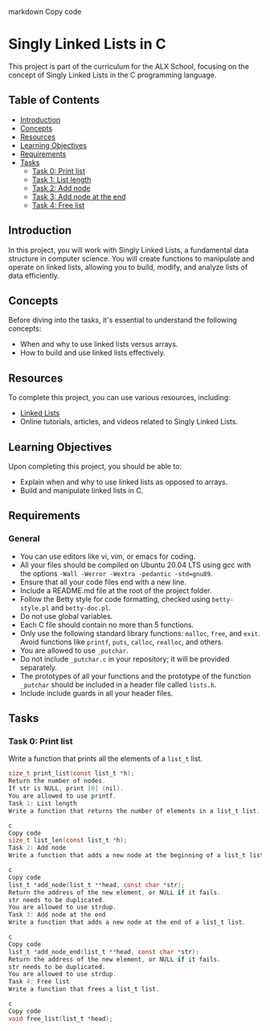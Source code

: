 markdown
Copy code
# Singly Linked Lists in C

This project is part of the curriculum for the ALX School, focusing on the concept of Singly Linked Lists in the C programming language.

## Table of Contents
- [Introduction](#introduction)
- [Concepts](#concepts)
- [Resources](#resources)
- [Learning Objectives](#learning-objectives)
- [Requirements](#requirements)
- [Tasks](#tasks)
  - [Task 0: Print list](#task-0-print-list)
  - [Task 1: List length](#task-1-list-length)
  - [Task 2: Add node](#task-2-add-node)
  - [Task 3: Add node at the end](#task-3-add-node-at-the-end)
  - [Task 4: Free list](#task-4-free-list)

## Introduction

In this project, you will work with Singly Linked Lists, a fundamental data structure in computer science. You will create functions to manipulate and operate on linked lists, allowing you to build, modify, and analyze lists of data efficiently.

## Concepts

Before diving into the tasks, it's essential to understand the following concepts:

- When and why to use linked lists versus arrays.
- How to build and use linked lists effectively.

## Resources

To complete this project, you can use various resources, including:

- [Linked Lists](https://en.wikipedia.org/wiki/Linked_list)
- Online tutorials, articles, and videos related to Singly Linked Lists.

## Learning Objectives

Upon completing this project, you should be able to:

- Explain when and why to use linked lists as opposed to arrays.
- Build and manipulate linked lists in C.

## Requirements

### General

- You can use editors like vi, vim, or emacs for coding.
- All your files should be compiled on Ubuntu 20.04 LTS using gcc with the options `-Wall -Werror -Wextra -pedantic -std=gnu89`.
- Ensure that all your code files end with a new line.
- Include a README.md file at the root of the project folder.
- Follow the Betty style for code formatting, checked using `betty-style.pl` and `betty-doc.pl`.
- Do not use global variables.
- Each C file should contain no more than 5 functions.
- Only use the following standard library functions: `malloc`, `free`, and `exit`. Avoid functions like `printf`, `puts`, `calloc`, `realloc`, and others.
- You are allowed to use `_putchar`.
- Do not include `_putchar.c` in your repository; it will be provided separately.
- The prototypes of all your functions and the prototype of the function `_putchar` should be included in a header file called `lists.h`.
- Include include guards in all your header files.

## Tasks

### Task 0: Print list

Write a function that prints all the elements of a `list_t` list.

```c
size_t print_list(const list_t *h);
Return the number of nodes.
If str is NULL, print [0] (nil).
You are allowed to use printf.
Task 1: List length
Write a function that returns the number of elements in a list_t list.

c
Copy code
size_t list_len(const list_t *h);
Task 2: Add node
Write a function that adds a new node at the beginning of a list_t list.

c
Copy code
list_t *add_node(list_t **head, const char *str);
Return the address of the new element, or NULL if it fails.
str needs to be duplicated.
You are allowed to use strdup.
Task 3: Add node at the end
Write a function that adds a new node at the end of a list_t list.

c
Copy code
list_t *add_node_end(list_t **head, const char *str);
Return the address of the new element, or NULL if it fails.
str needs to be duplicated.
You are allowed to use strdup.
Task 4: Free list
Write a function that frees a list_t list.

c
Copy code
void free_list(list_t *head);
